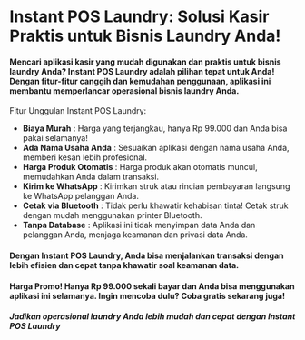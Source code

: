 # Instant POS Laundry: Solusi Kasir Praktis untuk Bisnis Laundry Anda!

#### Mencari aplikasi kasir yang mudah digunakan dan praktis untuk bisnis laundry Anda? Instant POS Laundry adalah pilihan tepat untuk Anda! Dengan fitur-fitur canggih dan kemudahan penggunaan, aplikasi ini membantu memperlancar operasional bisnis laundry Anda.

Fitur Unggulan Instant POS Laundry:
- **Biaya Murah** : Harga yang terjangkau, hanya Rp 99.000 dan Anda bisa pakai selamanya!
- **Ada Nama Usaha Anda** : Sesuaikan aplikasi dengan nama usaha Anda, memberi kesan lebih profesional.
- **Harga Produk Otomatis** : Harga produk akan otomatis muncul, memudahkan Anda dalam transaksi.
- **Kirim ke WhatsApp** : Kirimkan struk atau rincian pembayaran langsung ke WhatsApp pelanggan Anda.
- **Cetak via Bluetooth** : Tidak perlu khawatir kehabisan tinta! Cetak struk dengan mudah menggunakan printer Bluetooth.
- **Tanpa Database** : Aplikasi ini tidak menyimpan data Anda dan pelanggan Anda, menjaga keamanan dan privasi data Anda.

#### Dengan Instant POS Laundry, Anda bisa menjalankan transaksi dengan lebih efisien dan cepat tanpa khawatir soal keamanan data. 

#### Harga Promo! Hanya Rp 99.000 sekali bayar dan Anda bisa menggunakan aplikasi ini selamanya. Ingin mencoba dulu? Coba gratis sekarang juga!
##### Jadikan operasional laundry Anda lebih mudah dan cepat dengan Instant POS Laundry
